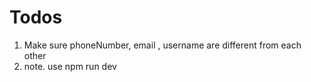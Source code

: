 # Todos

1. Make sure phoneNumber, email , username are different from each other
2. note. use npm run dev
